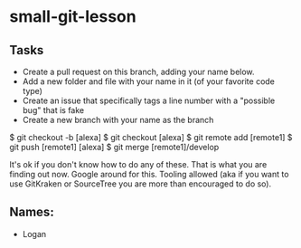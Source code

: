 # small-git-lesson


## Tasks

* Create a pull request on this branch, adding your name below.
* Add a new folder and file with your name in it (of your favorite code type)
* Create an issue that specifically tags a line number with a "possible bug" that is fake
* Create a new branch with your name as the branch

$ git checkout -b [alexa]
$ git checkout [alexa]
$ git remote add [remote1]
$ git push [remote1] [alexa]
$ git merge [remote1]/develop

It's ok if you don't know how to do any of these. That is what you are finding out now. Google around for this. Tooling allowed (aka if you want to use GitKraken or SourceTree you are more than encouraged to do so).

## Names:

* Logan
